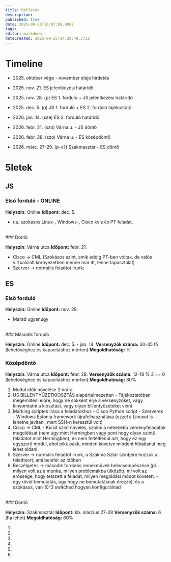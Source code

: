 ```yaml
---
title: Oetletek
description: 
published: true
date: 2025-09-25T16:07:08.908Z
tags: 
editor: markdown
dateCreated: 2025-09-25T14:29:49.371Z
---
```


# Timeline

- 2025\. október vége - november eleje hirdetés
- 2025\. nov. 21. ES jelentkezési határidő

- 2025\. nov. 28. (p) ES 1. forduló + JS jelentkezési határidő

- 2025\. dec. 5. (p) JS 1. forduló + ES 2. forduló tájékoztató

- 2026\. jan. 14. (sze) ES 2. forduló határidő

- 2026\. febr. 21. (szo) Várna u. - JS döntő
- 2026\. febr. 28. (szo) Várna u. - ES középdöntő

- 2026\. márc. 27-29. (p-v?) Szakmasztár - ES döntő

# 5letek

## JS

### Első forduló - ONLINE

**Helyszín:** Online
**Időpont:** dec. 5.

- ua. szokásos Linux-, Windows-, Cisco kvíz és PT feladat.
<br>
### Döntő

**Helyszín:** Várna utca
**Időpont:** febr. 21.

- Cisco -> CML (Szokásos szint, amik eddig PT-ben voltak, de valós virtualizált környezetben menne már itt, lenne tapasztalat)
- Szerver -> normális feladtot írunk;

## ES

### Első forduló

**Helyszín:** Online
**Időpont:** nov. 28.

- Marad ugyanúgy
<br>
### Második forduló

**Helyszín:** Online
**Időpont:** dec. 5. - jan. 14.
**Versenyzők száma:** 30-35 fő (lehetőséghez és kapacításhoz mérten)
**Megoldhatóság:** %
<br>
### Középdöntő

**Helyszín:** Várna utca
**Időpont:** febr. 28.
**Versenyzők száma:** 12-18 % 3 == 0 (lehetőséghez és kapacításhoz mérten)
**Megoldhatóság:** 80%

1. Modul idők növelése 2 órára
2. US BILLENTYŰZETKIOSZTÁS alapértelmezetten - Tájékoztatóban megemlíteni előre, hogy ne sokként érje a versenyzőket, vagy kinyomtatni a kiosztást, vagy olyan billentyűzeteket vinni
3. Marking scriptek írása a feladatokhoz - Cisco Python script - Szerverek - Windows Estonia framework újrafelhasználása (ezzel a Linuxot is lehetne javítani, mert SSH-n keresztül volt)
4. Cisco -> CML - Kicsit szint növelés, szokni a nehezebb versenyfeladatok megoldását (nem úgy mint Herningben vagy pont hogy olyan szintű feladatot mint Herningben), és nem feltéltlenül azt, hogy ez egy egyszerű modul, ahol pikk pakk, minden követve mindent hibátlanul meg lehet oldani
5. Szerver -> normális feladtot írunk, a Szakma Sztár szintjére hozzuk a feladtsort, ami belefér az időben
6. Beszélgetés -> második fordulós remekművek belecsempészése (pl. milyen volt az a munka, milyen problémákba ütközött, mi volt az erőssége, hogy tetszett a feladat, milyen megoldási módot követett. - egy rövid bemutatás, úgy hogy ne bemutatásnak érezze), és a szokásos, van 10^3 switched hogyan konfigurálnád

<br>
### Döntő

**Helyszín:** Szakmasztár
**Időpont:** kb. március 27-28
**Versenyzők száma:** 6 (ha lehet)
**Megoldhatóság:** 60% 

1. 
2. 
3. 
4. 
5. 
6. 
